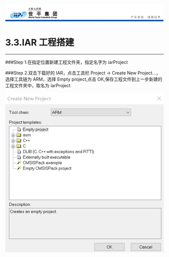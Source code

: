 ![wpiLogo](../../imgs/wpiLogo.jpg)

# 3.3.IAR 工程搭建

---

###Step 1.在指定位置新建工程文件夹，指定名字为 iarProject

###Step 2.双击下载好的 IAR，点击工具栏 Project -> Create New Project...，选择工具链为 ARM，选择 Empty project,点击 OK,保存工程文件到上一步新建的工程文件夹中，取名为 iarProject

![code1](../../imgs/IAR/code1.jpg)
